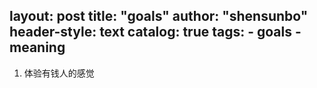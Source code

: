 layout:       post
title:        "goals"
author:       "shensunbo"
header-style: text
catalog:      true
tags:
    - goals
    - meaning
---
1. 体验有钱人的感觉

